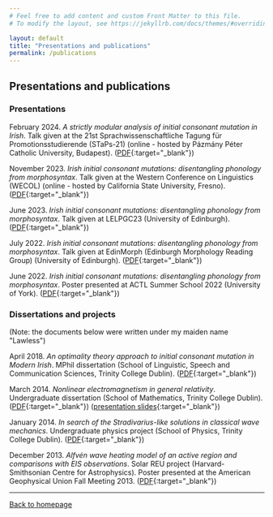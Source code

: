 ```yaml
---
# Feel free to add content and custom Front Matter to this file.
# To modify the layout, see https://jekyllrb.com/docs/themes/#overriding-theme-defaults

layout: default
title: "Presentations and publications"
permalink: /publications
---
```


## Presentations and publications

### Presentations

February 2024\. _A strictly modular analysis of initial consonant mutation in Irish_. Talk given at the 21st Sprachwissenschaftliche Tagung für Promotionsstudierende (STaPs-21) (online - hosted by Pázmány Péter Catholic University, Budapest). ([PDF](./assets/Laoide-Kemp_STaPs_2024_slides.pdf){:target="_blank"})

November 2023\. _Irish initial consonant mutations: disentangling phonology from morphosyntax_. Talk given at the Western Conference on Linguistics (WECOL) (online - hosted by California State University,  Fresno). ([PDF](./assets/Laoide-Kemp_WECOL_2023_slides.pdf){:target="_blank"})

June 2023\. _Irish initial consonant mutations: disentangling phonology from morphosyntax_. Talk given at LELPGC23 (University of Edinburgh). ([PDF](./assets/Laoide-Kemp_LELPGC23_slides.pdf){:target="_blank"})

July 2022\. _Irish initial consonant mutations: disentangling phonology from morphosyntax_. Talk given at EdinMorph (Edinburgh Morphology Reading Group) (University of Edinburgh). ([PDF](./assets/Laoide-Kemp_EdinMorph_2022_slides.pdf){:target="_blank"})

June 2022\. _Irish initial consonant mutations: disentangling phonology from morphosyntax_. Poster presented at ACTL Summer School 2022 (University of York). ([PDF](./assets/Laoide-Kemp_ACTL_2022_poster.pdf){:target="_blank"})

### Dissertations and projects

(Note: the documents below were written under my maiden name "Lawless")

April 2018\. _An optimality theory approach to initial consonant mutation in Modern Irish_. MPhil dissertation (School of Linguistic, Speech and Communication Sciences, Trinity College Dublin). ([PDF](./assets/Laoide-Kemp_Lawless_MPhilDissertation_2018.pdf){:target="_blank"})

March 2014\. _Nonlinear electromagnetism in general relativity_. Undergraduate dissertation (School of Mathematics, Trinity College Dublin). ([PDF](./assets/Laoide-Kemp_Lawless_MathsProject_2014.pdf){:target="_blank"}) ([presentation slides](./assets/Laoide-Kemp_Lawless_MathsProject_2014_slides.pdf){:target="_blank"})

January 2014\. _In search of the Stradivarius-like solutions in classical wave mechanics_. Undergraduate physics project (School of Physics, Trinity College Dublin). ([PDF](./assets/Laoide-Kemp_Lawless_PhysicsProject_2014.pdf){:target="_blank"})

December 2013\. _Alfvén wave heating model of an active region and comparisons with EIS observations_. Solar REU project (Harvard-Smithsonian Centre for Astrophysics). Poster presented at the American Geophysical Union Fall Meeting 2013. ([PDF](./assets/Laoide-Kemp_Lawless_AGU_2013_poster.pdf){:target="_blank"})


* * *

[Back to homepage](./)